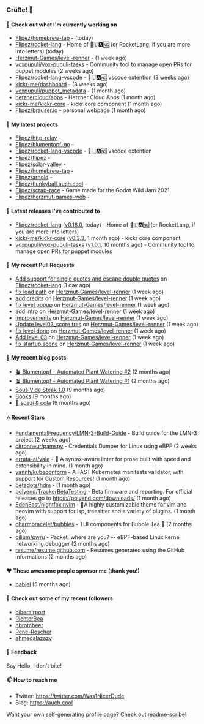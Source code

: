 ### Grüße! 👋

#### 👷 Check out what I'm currently working on

- [Flipez/homebrew-tap](https://github.com/Flipez/homebrew-tap) -  (today)
- [Flipez/rocket-lang](https://github.com/Flipez/rocket-lang) - Home of 🚀🇱🅰🆖 (or RocketLang, if you are more into letters) (today)
- [Herzmut-Games/level-renner](https://github.com/Herzmut-Games/level-renner) -  (1 week ago)
- [voxpupuli/vox-pupuli-tasks](https://github.com/voxpupuli/vox-pupuli-tasks) - Community tool to manage open PRs for puppet modules (2 weeks ago)
- [Flipez/rocket-lang-vscode](https://github.com/Flipez/rocket-lang-vscode) - 🚀🇱🅰🆖 vscode extention (3 weeks ago)
- [kickr-me/dashboard](https://github.com/kickr-me/dashboard) -  (3 weeks ago)
- [voxpupuli/puppet_metadata](https://github.com/voxpupuli/puppet_metadata) -  (1 month ago)
- [hetznercloud/apps](https://github.com/hetznercloud/apps) - Hetzner Cloud Apps (1 month ago)
- [kickr-me/kickr-core](https://github.com/kickr-me/kickr-core) - kickr core component (1 month ago)
- [Flipez/brauser.io](https://github.com/Flipez/brauser.io) - personal webpage (1 month ago)

#### 🌱 My latest projects

- [Flipez/http-relay](https://github.com/Flipez/http-relay) - 
- [Flipez/blumentopf-go](https://github.com/Flipez/blumentopf-go) - 
- [Flipez/rocket-lang-vscode](https://github.com/Flipez/rocket-lang-vscode) - 🚀🇱🅰🆖 vscode extention
- [Flipez/flipez](https://github.com/Flipez/flipez) - 
- [Flipez/solar-valley](https://github.com/Flipez/solar-valley) - 
- [Flipez/homebrew-tap](https://github.com/Flipez/homebrew-tap) - 
- [Flipez/arnold](https://github.com/Flipez/arnold) - 
- [Flipez/flunkyball.auch.cool](https://github.com/Flipez/flunkyball.auch.cool) - 
- [Flipez/scrap-race](https://github.com/Flipez/scrap-race) - Game made for the Godot Wild Jam 2021
- [Flipez/herzmut-games-web](https://github.com/Flipez/herzmut-games-web) - 


#### 🔭 Latest releases I've contributed to

- [Flipez/rocket-lang](https://github.com/Flipez/rocket-lang) ([v0.18.0](https://github.com/Flipez/rocket-lang/releases/tag/v0.18.0), today) - Home of 🚀🇱🅰🆖 (or RocketLang, if you are more into letters)
- [kickr-me/kickr-core](https://github.com/kickr-me/kickr-core) ([v0.3.3](https://github.com/kickr-me/kickr-core/releases/tag/v0.3.3), 1 month ago) - kickr core component
- [voxpupuli/vox-pupuli-tasks](https://github.com/voxpupuli/vox-pupuli-tasks) ([v1.0.1](https://github.com/voxpupuli/vox-pupuli-tasks/releases/tag/v1.0.1), 10 months ago) - Community tool to manage open PRs for puppet modules

#### 🔨 My recent Pull Requests

- [Add support for single quotes and escape double quotes](https://github.com/Flipez/rocket-lang/pull/96) on [Flipez/rocket-lang](https://github.com/Flipez/rocket-lang) (1 day ago)
- [fix load path](https://github.com/Herzmut-Games/level-renner/pull/106) on [Herzmut-Games/level-renner](https://github.com/Herzmut-Games/level-renner) (1 week ago)
- [add credits](https://github.com/Herzmut-Games/level-renner/pull/102) on [Herzmut-Games/level-renner](https://github.com/Herzmut-Games/level-renner) (1 week ago)
- [fix level popup](https://github.com/Herzmut-Games/level-renner/pull/101) on [Herzmut-Games/level-renner](https://github.com/Herzmut-Games/level-renner) (1 week ago)
- [add intro](https://github.com/Herzmut-Games/level-renner/pull/98) on [Herzmut-Games/level-renner](https://github.com/Herzmut-Games/level-renner) (1 week ago)
- [improvements](https://github.com/Herzmut-Games/level-renner/pull/95) on [Herzmut-Games/level-renner](https://github.com/Herzmut-Games/level-renner) (1 week ago)
- [Update level03_score.tres](https://github.com/Herzmut-Games/level-renner/pull/94) on [Herzmut-Games/level-renner](https://github.com/Herzmut-Games/level-renner) (1 week ago)
- [fix level done](https://github.com/Herzmut-Games/level-renner/pull/93) on [Herzmut-Games/level-renner](https://github.com/Herzmut-Games/level-renner) (1 week ago)
- [Add level 03](https://github.com/Herzmut-Games/level-renner/pull/91) on [Herzmut-Games/level-renner](https://github.com/Herzmut-Games/level-renner) (1 week ago)
- [fix startup scene](https://github.com/Herzmut-Games/level-renner/pull/89) on [Herzmut-Games/level-renner](https://github.com/Herzmut-Games/level-renner) (1 week ago)

#### 📜 My recent blog posts

- [🪴 Blumentopf - Automated Plant Watering #2](/posts/2022/blumentopf-2/) (2 months ago)
- [🪴 Blumentopf - Automated Plant Watering #1](/posts/2022/blumentopf-1/) (2 months ago)
- [Sous Vide Steak 1.0](/posts/2021/sous-vide/sous-vide-steak-1.0/) (9 months ago)
- [Books](/books/) (9 months ago)
- [🥤 spezi &amp; cola](/spezi/) (9 months ago)

#### ⭐ Recent Stars

- [FundamentalFrequency/LMN-3-Build-Guide](https://github.com/FundamentalFrequency/LMN-3-Build-Guide) - Build guide for the LMN-3 project (2 weeks ago)
- [citronneur/pamspy](https://github.com/citronneur/pamspy) - Credentials Dumper for Linux using eBPF (2 weeks ago)
- [errata-ai/vale](https://github.com/errata-ai/vale) - :pencil: A syntax-aware linter for prose built with speed and extensibility in mind. (1 month ago)
- [yannh/kubeconform](https://github.com/yannh/kubeconform) - A FAST Kubernetes manifests validator, with support for Custom Resources! (1 month ago)
- [betadots/hdm](https://github.com/betadots/hdm) -  (1 month ago)
- [polyend/TrackerBetaTesting](https://github.com/polyend/TrackerBetaTesting) - Beta firmware and reporting. For official releases go to https://polyend.com/downloads/ (1 month ago)
- [EdenEast/nightfox.nvim](https://github.com/EdenEast/nightfox.nvim) - 🦊A highly customizable theme for vim and neovim with support for lsp, treesitter and a variety of plugins. (1 month ago)
- [charmbracelet/bubbles](https://github.com/charmbracelet/bubbles) - TUI components for Bubble Tea 🍡 (2 months ago)
- [cilium/pwru](https://github.com/cilium/pwru) - Packet, where are you? -- eBPF-based Linux kernel networking debugger (2 months ago)
- [resume/resume.github.com](https://github.com/resume/resume.github.com) - Resumes generated using the GitHub informations (2 months ago)

#### ❤️ These awesome people sponsor me (thank you!)

- [babiel](https://github.com/babiel) (5 months ago)

#### 👯 Check out some of my recent followers

- [biberairport](https://github.com/biberairport)
- [RichterBea](https://github.com/RichterBea)
- [hbrombeer](https://github.com/hbrombeer)
- [Rene-Roscher](https://github.com/Rene-Roscher)
- [ahmedalazazy](https://github.com/ahmedalazazy)

#### 💬 Feedback

Say Hello, I don't bite!

#### 📫 How to reach me

- Twitter: https://twitter.com/Was1NicerDude
- Blog: https://auch.cool

Want your own self-generating profile page? Check out [readme-scribe](https://github.com/muesli/readme-scribe)!
